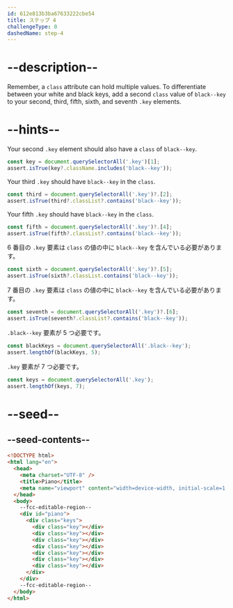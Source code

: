 ```yaml
---
id: 612e813b3ba67633222cbe54
title: ステップ 4
challengeType: 0
dashedName: step-4
---
```


# --description--

Remember, a `class` attribute can hold multiple values. To differentiate between your white and black keys, add a second `class` value of `black--key` to your second, third, fifth, sixth, and seventh `.key` elements.

# --hints--

Your second `.key` element should also have a `class` of `black--key`.

```js
const key = document.querySelectorAll('.key')[1];
assert.isTrue(key?.className.includes('black--key'));
```

Your third `.key` should have `black--key` in the `class`.

```js
const third = document.querySelectorAll('.key')?.[2];
assert.isTrue(third?.classList?.contains('black--key'));
```

Your fifth `.key` should have `black--key` in the `class`.

```js
const fifth = document.querySelectorAll('.key')?.[4];
assert.isTrue(fifth?.classList?.contains('black--key'));
```

6 番目の `.key` 要素は `class` の値の中に `black--key` を含んでいる必要があります。

```js
const sixth = document.querySelectorAll('.key')?.[5];
assert.isTrue(sixth?.classList.contains('black--key'));
```

7 番目の `.key` 要素は `class` の値の中に `black--key` を含んでいる必要があります。

```js
const seventh = document.querySelectorAll('.key')?.[6];
assert.isTrue(seventh?.classList?.contains('black--key'));
```

`.black--key` 要素が 5 つ必要です。

```js
const blackKeys = document.querySelectorAll('.black--key');
assert.lengthOf(blackKeys, 5);
```

`.key` 要素が 7 つ必要です。

```js
const keys = document.querySelectorAll('.key');
assert.lengthOf(keys, 7);
```

# --seed--

## --seed-contents--

```html
<!DOCTYPE html>
<html lang="en">
  <head>
    <meta charset="UTF-8" />
    <title>Piano</title>
    <meta name="viewport" content="width=device-width, initial-scale=1.0" />
  </head>
  <body>
    --fcc-editable-region--
    <div id="piano">
      <div class="keys">
        <div class="key"></div>
        <div class="key"></div>
        <div class="key"></div>
        <div class="key"></div>
        <div class="key"></div>
        <div class="key"></div>
        <div class="key"></div>
      </div>
    </div>
    --fcc-editable-region--
  </body>
</html>
```

```css

```
